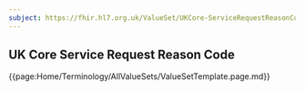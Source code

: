 ```yaml
---
subject: https://fhir.hl7.org.uk/ValueSet/UKCore-ServiceRequestReasonCode
---
```

## UK Core Service Request Reason Code

{{page:Home/Terminology/AllValueSets/ValueSetTemplate.page.md}}